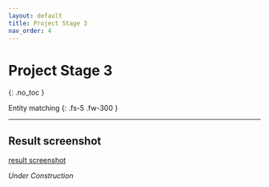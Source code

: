 ```yaml
---
layout: default
title: Project Stage 3
nav_order: 4
---
```


# Project Stage 3
{: .no_toc }

Entity matching
{: .fs-5 .fw-300 }

---
## Result screenshot
[result screenshot](https://github.com/chen-xanadu/cs839-website/blob/master/stage3/result.png)

*Under Construction*
